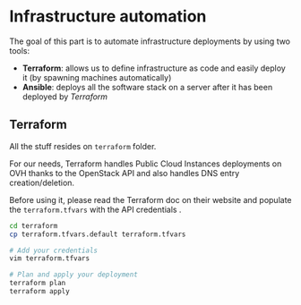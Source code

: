 # Infrastructure automation

The goal of this part is to automate infrastructure deployments by using two
tools:

- **Terraform**: allows us to define infrastructure as code and easily deploy
it (by spawning machines automatically)
- **Ansible**: deploys all the software stack on a server after it has been
deployed by *Terraform*


## Terraform

All the stuff resides on `terraform` folder.

For our needs, Terraform handles Public Cloud Instances deployments on OVH
thanks to the OpenStack API and also handles DNS entry creation/deletion.

Before using it, please read the Terraform doc on their website and populate
the `terraform.tfvars` with the API credentials .

```bash
cd terraform
cp terraform.tfvars.default terraform.tfvars

# Add your credentials
vim terraform.tfvars

# Plan and apply your deployment
terraform plan
terraform apply
```
